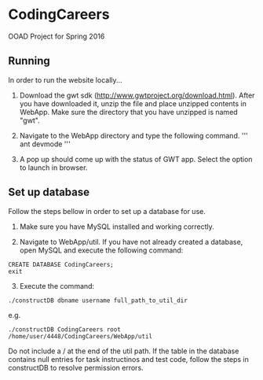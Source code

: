 # CodingCareers
OOAD Project for Spring 2016

## Running
In order to run the website locally...

1. Download the gwt sdk (http://www.gwtproject.org/download.html). After you 
have downloaded it, unzip the file and place unzipped contents in WebApp. 
Make sure the directory that you have unzipped is named "gwt".

2. Navigate to the WebApp directory and type the following command.
'''
ant devmode
'''

3. A pop up should come up with the status of GWT app. Select the option to
launch in browser.

## Set up database
Follow the steps bellow in order to set up a database for use.


1. Make sure you have MySQL installed and working correctly.

2. Navigate to WebApp/util. If you have not already created a database, open
   MySQL and execute the following command:

```
CREATE DATABASE CodingCareers;
exit
```

3. Execute the command:
```
./constructDB dbname username full_path_to_util_dir
```
e.g.
```
./constructDB CodingCareers root /home/user/4448/CodingCareers/WebApp/util
```
Do not include a / at the end of the util path. If the table in the database
contains null entries for task instructinos and test code, follow the steps in
constructDB to resolve permission errors.
